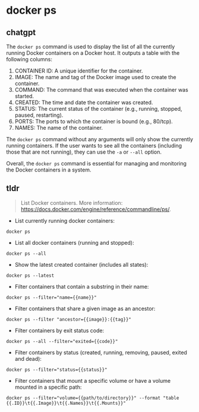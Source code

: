 # docker ps 
## chatgpt 
The `docker ps` command is used to display the list of all the currently running Docker containers on a Docker host. 
It outputs a table with the following columns: 

1. CONTAINER ID: A unique identifier for the container. 
2. IMAGE: The name and tag of the Docker image used to create the container. 
3. COMMAND: The command that was executed when the container was started. 
4. CREATED: The time and date the container was created. 
5. STATUS: The current status of the container (e.g., running, stopped, paused, restarting). 
6. PORTS: The ports to which the container is bound (e.g., 80/tcp). 
7. NAMES: The name of the container. 

The `docker ps` command without any arguments will only show the currently running containers. If the user wants to see all the containers (including those that are not running), they can use the `-a` or `--all` option.

Overall, the `docker ps` command is essential for managing and monitoring the Docker containers in a system. 

## tldr 
 
> List Docker containers.
> More information: <https://docs.docker.com/engine/reference/commandline/ps/>.

- List currently running docker containers:

`docker ps`

- List all docker containers (running and stopped):

`docker ps --all`

- Show the latest created container (includes all states):

`docker ps --latest`

- Filter containers that contain a substring in their name:

`docker ps --filter="name={{name}}"`

- Filter containers that share a given image as an ancestor:

`docker ps --filter "ancestor={{image}}:{{tag}}"`

- Filter containers by exit status code:

`docker ps --all --filter="exited={{code}}"`

- Filter containers by status (created, running, removing, paused, exited and dead):

`docker ps --filter="status={{status}}"`

- Filter containers that mount a specific volume or have a volume mounted in a specific path:

`docker ps --filter="volume={{path/to/directory}}" --format "table {{.ID}}\t{{.Image}}\t{{.Names}}\t{{.Mounts}}"`

